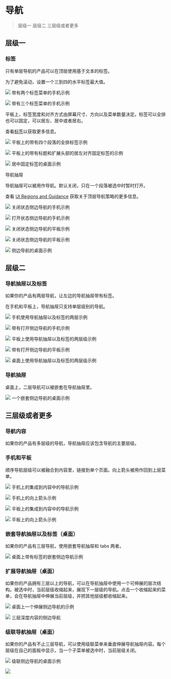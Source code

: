 # 导航   

> 层级一
> 层级二
> 三层级或者更多

## 层级一   

### 标签   

只有单层导航的产品可以在顶层使用基于文本的标签。

为了避免滚动，设置一个三到四的水平标签最大值。

![](../images/15_1.png)
带有两个标签菜单的手机示例

![](../images/15_2.png)
带有三个标签菜单的手机示例

平板上，标签宽度和对齐方式由屏幕尺寸、方向以及菜单数量决定。标签可以全排也可以固定，可以居左、居中或者居右。

查看[标签](https://www.google.com/design/spec/components/tabs.html)以获取更多信息。

![](../images/15_3.png)
平板上的带有四个段落的全排标签示例

![](../images/15_4.png)
平板上的带有标题和扩展头部的居左对齐固定标签的示例

![](../images/15_5.png)
居中固定标签的桌面示例

导航抽屉

导航抽屉可以被用作导航。默认关闭，只在一个段落被选中时暂时打开。

查看 [UI Regions and Guidance](https://www.google.com/design/spec/layout/structure.html#structure-ui-regions) 获取关于顶层导航策略的更多信息。   

![](../images/15_6.png)
关闭状态侧边导航的手机示例

![](../images/15_7.png)
打开状态侧边导航的手机示例

![](../images/15_8.png)
关闭状态侧边导航的平板示例

![](../images/15_9.png)
关闭状态侧边导航的平板示例

![](../images/15_10.png)
侧边导航的桌面示例

## 层级二   

### 导航抽屉以及标签   

如果你的产品有两层导航，让左边的导航抽屉带有标签。

在手机和平板上，导航抽屉只支持单层级别的导航。

![](../images/15_11.png)
手机使用导航抽屉以及标签的两层示例

![](../images/15_12.png)
带有打开侧边导航的手机示例

![](../images/15_13.png)
平板上使用导航抽屉以及标签的两层级示例

![](../images/15_14.png)
带有打开侧边导航的平板示例

![](../images/15_15.png)
桌面上使用导航抽屉以及标签的两层级示例

### 导航抽屉   

桌面上，二层导航可以被嵌套在导航抽屉里。

![](../images/15_16.png)
一个嵌套侧边导航的桌面示例

## 三层级或者更多   

### 导航内容   

如果你的产品有多层级的导航，导航抽屉应该包含导航的主要层级。

### 手机和平板   

顺序导航层级可以被融合到内容里，链接到单个页面。向上箭头被用作回到上层菜单。

![](../images/15_17.png)
手机上的集成到内容中的导航示例

![](../images/15_18.png)
手机上的向上箭头示例

![](../images/15_19.png)
平板上的集成到内容中的导航示例

![](../images/15_20.png)
平板上的向上箭头示例

### 嵌套导航抽屉以及标签（桌面）   

如果你的产品有三层导航，使用嵌套导航抽屉和 tabs 两者。

![](../images/15_21.png)
桌面上带有标签的嵌套侧边导航示例

### 扩展导航抽屉（桌面）   

如果你的产品拥有三层以上的导航，可以在导航抽屉中使用一个可伸展的层次结构。被选中时，当前层级收缩起来，展现下一层级的导航。点击一个收缩起来的菜单，会在导航抽屉中伸展当前层级，并把其他层级都收缩起来。

![](../images/15_22.png)
桌面上一个伸展侧边导航的示例

![](../images/15_23.png)
三层深度内容的侧边导航

### 级联导航抽屉（桌面）   

如果你的产品有不止三层导航，可以使用级联菜单来垂直伸展导航抽屉内容。每个层级在自己的面板中显示，当一个子菜单被选中时，当前层级关闭。

![](../images/15_24.png)
级联侧边导航的桌面示例

![](../images/15_25.png)